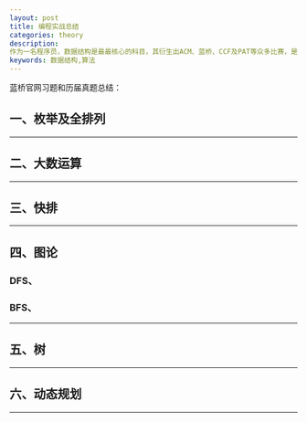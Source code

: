 ```yaml
---
layout: post
title: 编程实战总结
categories: theory
description: 
作为一名程序员，数据结构是最最核心的科目，其衍生出ACM、蓝桥、CCF及PAT等众多比赛，是时候出一篇帖子来专门总结了。
keywords: 数据结构,算法
---
```


蓝桥官网习题和历届真题总结：


## 一、枚举及全排列

---

## 二、大数运算

---

## 三、快排

---

## 四、图论

### DFS、


### BFS、

---

## 五、树

---

## 六、动态规划

---


